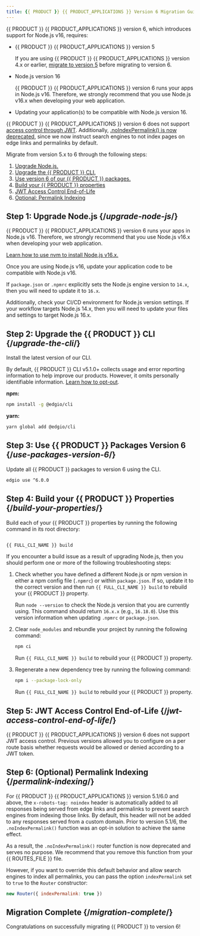 ```yaml
---
title: {{ PRODUCT }} {{ PRODUCT_APPLICATIONS }} Version 6 Migration Guide
---
```


{{ PRODUCT }} {{ PRODUCT_APPLICATIONS }} version 6, which introduces support for Node.js v16, requires:

*   {{ PRODUCT }} {{ PRODUCT_APPLICATIONS }} version 5

    <Callout type="info">

      If you are using {{ PRODUCT }} {{ PRODUCT_APPLICATIONS }} version 4.x or earlier, [migrate to version 5](/applications/upgrading/v5_migration) before migrating to version 6.

    </Callout>

*   Node.js version 16

    <Callout type="important">

      {{ PRODUCT }} {{ PRODUCT_APPLICATIONS }} version 6 runs your apps in Node.js v16. Therefore, we strongly recommend that you use Node.js v16.x when developing your web application.

    </Callout>

*   Updating your application(s) to be compatible with Node.js version 16. 

<Callout type="info">

  {{ PRODUCT }} {{ PRODUCT_APPLICATIONS }} version 6 does not support [access control through JWT](#jwt-access-control-end-of-life). Additionally, [.noIndexPermalink() is now deprecated](#permalink-indexing), since we now instruct search engines to not index pages on edge links and permalinks by default.

</Callout>

Migrate from version 5.x to 6 through the following steps:

1.  [Upgrade Node.js.](#upgrade-node-js)
2.  [Upgrade the {{ PRODUCT }} CLI.](#upgrade-the-cli)
3.  [Use version 6 of our {{ PRODUCT }} packages.](#use-packages-version-6)
4.  [Build your {{ PRODUCT }} properties](#build-your-properties)
5.  [JWT Access Control End-of-Life](#jwt-access-control-end-of-life)
6.  [Optional: Permalink Indexing](#permalink-indexing)
 
## Step 1: Upgrade Node.js {/*upgrade-node-js*/}

{{ PRODUCT }} {{ PRODUCT_APPLICATIONS }} version 6 runs your apps in Node.js v16. Therefore, we strongly recommend that you use Node.js v16.x when developing your web application. 

[Learn how to use nvm to install Node.js v16.x.](/applications/install_nodejs)

Once you are using Node.js v16, update your application code to be compatible with Node.js v16.

<Callout type="important">

  If `package.json` or `.npmrc` explicitly sets the Node.js engine version to `14.x`, then you will need to update it to `16.x`.

  Additionally, check your CI/CD environment for Node.js version settings. If your workflow targets Node.js 14.x, then you will need to update your files and settings to target Node.js 16.x.

</Callout>

## Step 2: Upgrade the {{ PRODUCT }} CLI {/*upgrade-the-cli*/}

Install the latest version of our CLI.

<Callout type="info">

  By default, {{ PRODUCT }} CLI v5.1.0+ collects usage and error reporting information to help improve our products. However, it omits personally identifiable information. [Learn how to opt-out](/applications/develop/cli#disable-analytics).

</Callout>

**npm:**

```bash
npm install -g @edgio/cli
```

**yarn:**

```bash
yarn global add @edgio/cli
```

## Step 3: Use {{ PRODUCT }} Packages Version 6 {/*use-packages-version-6*/}

Update all {{ PRODUCT }} packages to version 6 using the CLI.

```bash
edgio use ^6.0.0 
```

## Step 4: Build your {{ PRODUCT }} Properties {/*build-your-properties*/}

Build each of your {{ PRODUCT }} properties by running the following command in its root directory:

```bash

{{ FULL_CLI_NAME }} build

```

If you encounter a build issue as a result of upgrading Node.js, then you should perform one or more of the following troubleshooting steps:

1.  Check whether you have defined a different Node.js or npm version in either a npm config file (`.npmrc`) or within `package.json`. If so, update it to the correct version and then run `{{ FULL_CLI_NAME }} build` to rebuild your {{ PRODUCT }} property. 

    <Callout type="tip">

      Run `node --version` to check the Node.js version that you are currently using. This command should return `16.x.x` (e.g., `16.18.0`). Use this version information when updating `.npmrc` or `package.json`. 

    </Callout>

2.  Clear `node_modules` and rebundle your project by running the following command:

    ```bash
    npm ci
    ```

    Run `{{ FULL_CLI_NAME }} build` to rebuild your {{ PRODUCT }} property.

3.  Regenerate a new dependency tree by running the following command:

    ```bash
    npm i --package-lock-only
    ```

    Run `{{ FULL_CLI_NAME }} build` to rebuild your {{ PRODUCT }} property.

## Step 5: JWT Access Control End-of-Life {/*jwt-access-control-end-of-life*/}

{{ PRODUCT }} {{ PRODUCT_APPLICATIONS }} version 6 does not support JWT access control. Previous versions allowed you to     configure on a per route basis whether requests would be allowed or denied according to a JWT token.

## Step 6: (Optional) Permalink Indexing {/*permalink-indexing*/}

For {{ PRODUCT }} {{ PRODUCT_APPLICATIONS }} version 5.1/6.0 and above, the `x-robots-tag: noindex` header is automatically added to all responses being served from edge links and permalinks to prevent search engines from indexing those links. By default, this header will not be added to any responses served from a custom domain. Prior to version 5.1/6, the `.noIndexPermalink()` function was an opt-in solution to achieve the same effect.

As a result, the `.noIndexPermalink()` router function is now deprecated and serves no purpose. We recommend that you remove this function from your {{ ROUTES_FILE }} file.

However, if you want to override this default behavior and allow search engines to index all permalinks, you can pass the option `indexPermalink` set to `true` to the `Router` constructor:

```js
new Router({ indexPermalink: true })
```

## Migration Complete {/*migration-complete*/}

Congratulations on successfully migrating {{ PRODUCT }} to version 6!
